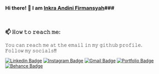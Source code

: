 ### Hi there! 👋 I am [Inkra Andini Firmansyah](https://github.com/inkra)### 

<!--
**inkra/inkra** is a ✨ _special_ ✨ repository because its `README.md` (this file) appears on your GitHub profile.

Here are some ideas to get you started:

- 🔭 I’m currently working on ...
- 🌱 I’m currently learning ...
- 👯 I’m looking to collaborate on ...
- 🤔 I’m looking for help with ...
- 💬 Ask me about ...
- 📫 How to reach me: ...
- 😄 Pronouns: ...
- ⚡ Fun fact: ...
-->

<br>
<h3>📫 𝙷𝚘𝚠 𝚝𝚘 𝚛𝚎𝚊𝚌𝚑 𝚖𝚎:</h3>
𝚈𝚘𝚞 𝚌𝚊𝚗 𝚛𝚎𝚊𝚌𝚑 𝚖𝚎 𝚊𝚝 𝚝𝚑𝚎 𝚎𝚖𝚊𝚒𝚕 𝚒𝚗 𝚖𝚢 𝚐𝚒𝚝𝚑𝚞𝚋 𝚙𝚛𝚘𝚏𝚒𝚕𝚎. <br>
𝙵𝚘𝚕𝚕𝚘𝚠 𝚖𝚢 𝚜𝚘𝚌𝚒𝚊𝚕𝚜!!


[![Linkedin Badge](https://img.shields.io/badge/-inkraandini-blue?style=flat-square&logo=Linkedin&logoColor=white&link=https://www.linkedin.com/in/inkra-andini-8556311b6/)](https://www.linkedin.com/in/inkra-andini-8556311b6//) [![Instagram Badge](https://img.shields.io/badge/-inkraandini_-c13584?style=flat-square&logo=instagram&logoColor=white&link=https://www.instagram.com/inkraandini_/)](https://www.instagram.com/inkraandini_/) [![Gmail Badge](https://img.shields.io/badge/-inkra2005@gmail.com-c14438?style=flat-square&logo=Gmail&logoColor=white&link=mailto:inkra2005@gmail.com)](mailto:inkra2005@gmail.com) [![Portfolio Badge](https://img.shields.io/badge/-inkra-orange?style=flat-square&logo=github&logoColor=white&link=https://https://github.com/inkra)](https://github.com/inkra) [![Behance Badge](https://img.shields.io/badge/-inkraandini-053eff?style=flat-square&logo=behance&logoColor=white&link=https://www.behance.net/inkraandini/)](https://www.behance.net/inkraandini/)

